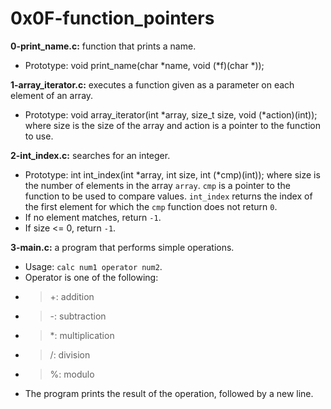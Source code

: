 # 0x0F-function_pointers

**0-print_name.c:** function that prints a name.

- Prototype: void print_name(char *name, void (*f)(char *));

**1-array_iterator.c:** executes a function given as a parameter on each element of an array.

- Prototype: void array_iterator(int *array, size_t size, void (*action)(int));
where size is the size of the array and action is a pointer to the function to use.

**2-int_index.c:** searches for an integer.

- Prototype: int int_index(int *array, int size, int (*cmp)(int)); where size is the number of elements in the array `array`. `cmp` is a pointer to the function to be used to compare values. `int_index` returns the index of the first element for which the `cmp` function does not return `0`.
- If no element matches, return `-1`.
- If size <= 0, return `-1`.

**3-main.c:** a program that performs simple operations.

- Usage: `calc num1 operator num2`.
- Operator is one of the following:
- > +: addition
- > -: subtraction
- > *: multiplication
- > /: division
- > %: modulo
- The program prints the result of the operation, followed by a new line.
